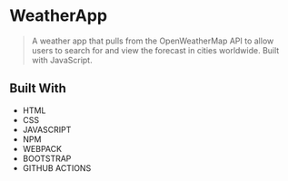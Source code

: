 
# WeatherApp

>  A weather app that pulls from the OpenWeatherMap API to allow users to search for and view the forecast in cities worldwide. Built with JavaScript.

## Built With

- HTML 
- CSS
- JAVASCRIPT
- NPM
- WEBPACK
- BOOTSTRAP
- GITHUB ACTIONS
